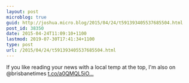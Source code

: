 ```yaml
---
layout: post
microblog: true
guid: http://joshua.micro.blog/2015/04/24/t591393405537685504.html
post_id: 38350
date: 2015-04-24T11:09:10+1100
lastmod: 2019-07-30T17:41:34+1100
type: post
url: /2015/04/24/t591393405537685504.html
---
```

If you like reading your news with a local temp at the top, I'm also on @brisbanetimes [t.co/a0QMQL5iO...](http://t.co/a0QMQL5iOd)
